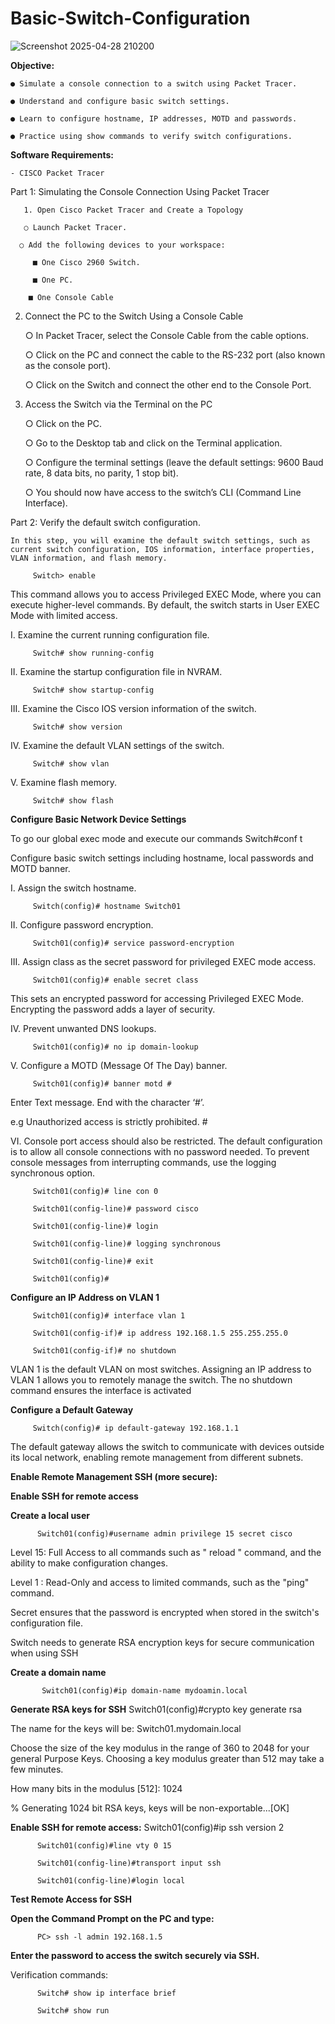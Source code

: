 # Basic-Switch-Configuration


![Screenshot 2025-04-28 210200](https://github.com/user-attachments/assets/da51e79a-a820-401f-a2af-150d79dc884f)



**Objective:**

    ● Simulate a console connection to a switch using Packet Tracer.

    ● Understand and configure basic switch settings.

    ● Learn to configure hostname, IP addresses, MOTD and passwords.

    ● Practice using show commands to verify switch configurations.

**Software Requirements:**

    - CISCO Packet Tracer

Part 1: Simulating the Console Connection Using Packet Tracer

       1. Open Cisco Packet Tracer and Create a Topology
   
       ○ Launch Packet Tracer.

      ○ Add the following devices to your workspace:

         ■ One Cisco 2960 Switch.

         ■ One PC.

        ■ One Console Cable

  2. Connect the PC to the Switch Using a Console Cable
     
     ○ In Packet Tracer, select the Console Cable from the cable options.

     ○ Click on the PC and connect the cable to the RS-232 port (also known as the console
port).

     ○ Click on the Switch and connect the other end to the Console Port.

  5. Access the Switch via the Terminal on the PC
     
     ○ Click on the PC.
     
     ○ Go to the Desktop tab and click on the Terminal application.
     
     ○ Configure the terminal settings (leave the default settings: 9600 Baud rate, 8 data bits, no
parity, 1 stop bit).

     ○ You should now have access to the switch’s CLI (Command Line Interface).

Part 2: Verify the default switch configuration.

    In this step, you will examine the default switch settings, such as current switch configuration, IOS information, interface properties, VLAN information, and flash memory.
    
         Switch> enable

  This command allows you to access Privileged EXEC Mode, where you can execute higher-level commands. By default, the switch starts in User EXEC Mode with limited access.

I. Examine the current running configuration file.

         Switch# show running-config

II. Examine the startup configuration file in NVRAM.

         Switch# show startup-config

III. Examine the Cisco IOS version information of the switch.

         Switch# show version
  
IV. Examine the default VLAN settings of the switch.

         Switch# show vlan
  
V. Examine flash memory.

         Switch# show flash

 **Configure Basic Network Device Settings** 
          
To go our global exec mode and execute our commands
          Switch#conf t
          
Configure basic switch settings including hostname, local passwords and MOTD banner.

I. Assign the switch hostname.

         Switch(config)# hostname Switch01
    
II. Configure password encryption.

         Switch01(config)# service password-encryption

III. Assign class as the secret password for privileged EXEC mode access.

         Switch01(config)# enable secret class
    
This sets an encrypted password for accessing Privileged EXEC Mode. Encrypting the password
adds a layer of security.

IV. Prevent unwanted DNS lookups.

         Switch01(config)# no ip domain-lookup

V. Configure a MOTD (Message Of The Day) banner.

         Switch01(config)# banner motd #

Enter Text message. End with the character ‘#’.

e.g Unauthorized access is strictly prohibited. #


VI. Console port access should also be restricted. The default configuration is to allow all console connections with no password needed. To prevent console messages from interrupting commands, use the logging synchronous option.

         Switch01(config)# line con 0

         Switch01(config-line)# password cisco

         Switch01(config-line)# login

         Switch01(config-line)# logging synchronous

         Switch01(config-line)# exit

         Switch01(config)#
         
**Configure an IP Address on VLAN 1**

         Switch01(config)# interface vlan 1

         Switch01(config-if)# ip address 192.168.1.5 255.255.255.0

         Switch01(config-if)# no shutdown

VLAN 1 is the default VLAN on most switches. Assigning an IP address to VLAN 1 allows you to
remotely manage the switch. The no shutdown command ensures the interface is activated

**Configure a Default Gateway**

         Switch(config)# ip default-gateway 192.168.1.1
         
The default gateway allows the switch to communicate with devices outside its local network,
enabling remote management from different subnets.

**Enable Remote Management SSH (more secure):**

**Enable SSH for remote access**

**Create a local user**

          Switch01(config)#username admin privilege 15 secret cisco

Level 15: Full Access to all commands such as " reload " command, and the ability to make configuration changes.

Level 1 : Read-Only and access to limited commands, such as the "ping" command.

Secret ensures that the password is encrypted when stored in the switch's configuration file.

Switch needs to generate RSA encryption keys for secure communication when using SSH

**Create a domain name**

           Switch01(config)#ip domain-name mydoamin.local

**Generate RSA keys for SSH**
           Switch01(config)#crypto key generate rsa
           
The name for the keys will be: Switch01.mydomain.local

Choose the size of the key modulus in the range of 360 to 2048 for your general Purpose Keys. Choosing a key modulus greater than 512 may take a few minutes.

How many bits in the modulus [512]: 1024

% Generating 1024 bit RSA keys, keys will be non-exportable...[OK]

**Enable SSH for remote access:**
          Switch01(config)#ip ssh version 2
          
          Switch01(config)#line vty 0 15
          
          Switch01(config-line)#transport input ssh
          
          Switch01(config-line)#login local
          
**Test Remote Access for SSH**

**Open the Command Prompt on the PC and type:**

          PC> ssh -l admin 192.168.1.5
          
**Enter the password to access the switch securely via SSH.**

Verification commands:

          Switch# show ip interface brief
          
          Switch# show run
